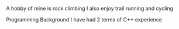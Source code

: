A hobby of mine is rock climbing
I also enjoy trail running and cycling


Programming Background
I have had 2 terms of C++ experience
